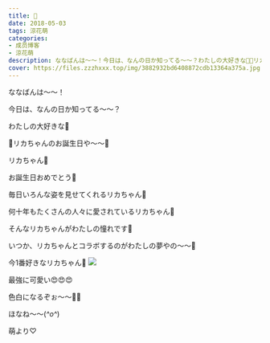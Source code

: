```yaml
---
title: 🎂
date: 2018-05-03
tags: 涼花萌
categories: 
- 成员博客
- 涼花萌
description: ななばんは〜〜！今日は、なんの日か知ってる〜〜？わたしの大好きな💓🎉リカちゃんのお誕生日や〜〜🎂リカちゃん💓お...
cover: https://files.zzzhxxx.top/img/3882932bd6408872cdb13364a375a.jpg 
---
```







ななばんは〜〜！






今日は、なんの日か知ってる〜〜？












わたしの大好きな💓




🎉リカちゃんのお誕生日や〜〜🎂








リカちゃん💓



お誕生日おめでとう🎂













毎日いろんな姿を見せてくれるリカちゃん💓







何十年もたくさんの人々に愛されているリカちゃん💓







そんなリカちゃんがわたしの憧れです💓









いつか、リカちゃんとコラボするのがわたしの夢やの〜〜🙈










今1番好きなリカちゃん💓
![](https://files.zzzhxxx.top/img/3882932bd6408872cdb13364a375a.jpg)






最強に可愛い😍😍😍














色白になるぞぉ〜〜💪🏻











ほなね〜〜(*^o^*)





萌より♡


